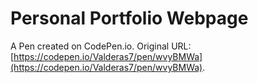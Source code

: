 # Personal Portfolio Webpage

A Pen created on CodePen.io. Original URL: [https://codepen.io/Valderas7/pen/wvyBMWa](https://codepen.io/Valderas7/pen/wvyBMWa).

